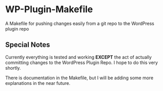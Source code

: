 WP-Plugin-Makefile
==================

A Makefile for pushing changes easily from a git repo to the WordPress plugin repo

## Special Notes ##

Currently everything is tested and working **EXCEPT** the act of actually committing changes to the WordPress Plugin Repo.
I hope to do this very shortly.

There is documentation in the Makefile, but I will be adding some more explanations in the near future.